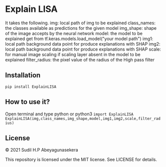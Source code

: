 # Explain LISA
It takes the following.
img: local path of img to be explained
class_names: the classes available as predictions for the given model
img_shape: shape of the image accepts by the neural network
model: the model to be explained get from tf.keras.models.load_model("your model path")
img1: local path background data point for produce explanations with SHAP
img2: local path background data point for produce explanations with SHAP
scale: for manual image scaling if scaling layer absent in the model to be explained 
filter_radius: the pixel value of the radius of the High pass filter

## Installation
```pip install ExplainLISA```

## How to use it?
Open terminal and type python or python3
``` import ExplainLISA ```
``` ExplainLISA(img,class_names,img_shape,model,img1,img2,scale,filter_radius)```

## License

© 2021 Sudil H.P Abeyagunasekera

This repository is licensed under the MIT license. See LICENSE for details.
